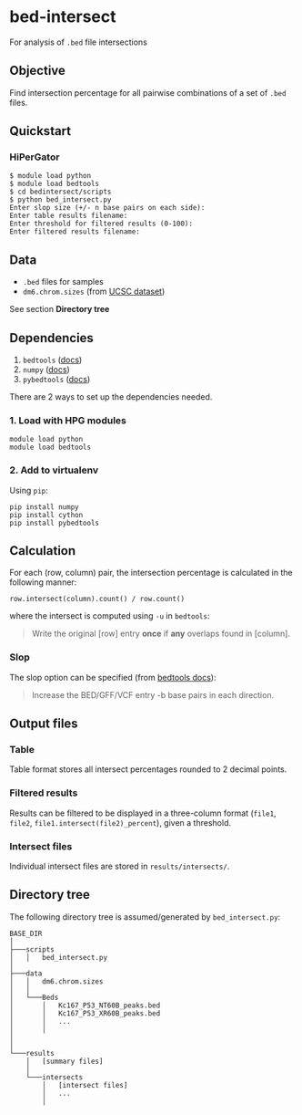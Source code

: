 # bed-intersect

For analysis of `.bed` file intersections

## Objective

Find intersection percentage for all pairwise combinations of a set of `.bed` files.

## Quickstart

### HiPerGator

```
$ module load python
$ module load bedtools
$ cd bedintersect/scripts
$ python bed_intersect.py
Enter slop size (+/- n base pairs on each side):
Enter table results filename:
Enter threshold for filtered results (0-100):
Enter filtered results filename:
```

## Data

* `.bed` files for samples
* `dm6.chrom.sizes` (from [UCSC dataset](http://hgdownload.cse.ucsc.edu/goldenPath/dm6/bigZips/))

See section **Directory tree**

## Dependencies

1. `bedtools` ([docs](http://bedtools.readthedocs.io/en/latest/index.html))
2. `numpy` ([docs](http://pythonhosted.org/pybedtools/index.html))
3. `pybedtools` ([docs](http://pythonhosted.org/pybedtools/index.html))

There are 2 ways to set up the dependencies needed.

### 1. Load with HPG modules

```
module load python
module load bedtools
```

### 2. Add to virtualenv

Using `pip`:

```
pip install numpy
pip install cython
pip install pybedtools
```

## Calculation

For each (row, column) pair, the intersection percentage is calculated in the following manner:

`row.intersect(column).count() / row.count()`

where the intersect is computed using `-u` in `bedtools`:
> Write the original [row] entry **once** if **any** overlaps found in [column].

### Slop

The slop option can be specified (from [bedtools docs](http://bedtools.readthedocs.io/en/latest/content/tools/slop.html)):
> Increase the BED/GFF/VCF entry -b base pairs in each direction.

## Output files

### Table

Table format stores all intersect percentages rounded to 2 decimal points.

### Filtered results

Results can be filtered to be displayed in a three-column format (`file1`, `file2`, `file1.intersect(file2)_percent`), given a threshold.

### Intersect files

Individual intersect files are stored in `results/intersects/`.

## Directory tree

The following directory tree is assumed/generated by `bed_intersect.py`:

```
BASE_DIR
│
├───scripts
│   │   bed_intersect.py
│
├───data
│   │   dm6.chrom.sizes
│   │
│   └───Beds
│       │   Kc167_P53_NT60B_peaks.bed
│       │   Kc167_P53_XR60B_peaks.bed
│       │   ...
│       │
│
│
└───results
    │   [summary files]
    │
    └───intersects
        │   [intersect files]
        │   ...
        │
```
